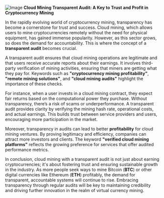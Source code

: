 
![Image](https://github.com/user-attachments/assets/31692037-0104-4703-abd1-696b6a7dd41b)
**Cloud Mining Transparent Audit: A Key to Trust and Profit in Cryptocurrency Mining**

In the rapidly evolving world of cryptocurrency mining, transparency has become a cornerstone for trust and success. Cloud mining, which allows users to mine cryptocurrencies remotely without the need for physical equipment, has gained immense popularity. However, as this sector grows, so does the demand for accountability. This is where the concept of a **transparent audit** becomes crucial.

A transparent audit ensures that cloud mining operations are legitimate and that users receive accurate reports about their earnings. It involves third-party verification of mining activities, ensuring that miners are getting what they pay for. Keywords such as **"cryptocurrency mining profitability"**, **"remote mining solutions"**, and **"cloud mining audits"** highlight the importance of these checks. 

For instance, when a user invests in a cloud mining contract, they expect fair returns based on the computational power they purchase. Without transparency, there’s a risk of scams or underperformance. A transparent audit provides clarity by verifying the mining hash rate, operational costs, and actual earnings. This builds trust between service providers and users, encouraging more participation in the market.

Moreover, transparency in audits can lead to better **profitability** for cloud mining ventures. By proving legitimacy and efficiency, companies can attract more investors and clients. The keyword **"verified cloud mining platforms"** reflects the growing preference for services that offer audited performance metrics.

In conclusion, cloud mining with a transparent audit is not just about earning cryptocurrencies; it's about fostering trust and ensuring sustainable growth in the industry. As more people seek ways to mine Bitcoin (**BTC**) or other digital currencies like Ethereum (**ETH**) profitably, the demand for transparent, accountable systems will continue to rise. Embracing transparency through regular audits will be key to maintaining credibility and driving further innovation in the realm of virtual currency mining.